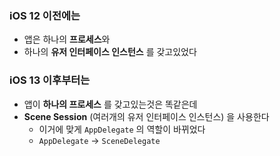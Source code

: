 ### iOS 12 이전에는

- 앱은 하나의 **프로세스**와
- 하나의 **유저 인터페이스 인스턴스** 를 갖고있었다

### iOS 13 이후부터는

- 앱이 **하나의 프로세스** 를 갖고있는것은 똑같은데
- **Scene Session** (여러개의 유저 인터페이스 인스턴스) 을 사용한다
    - 이거에 맞게 `AppDelegate` 의 역할이 바뀌었다
    - `AppDelegate` → `SceneDelegate`
